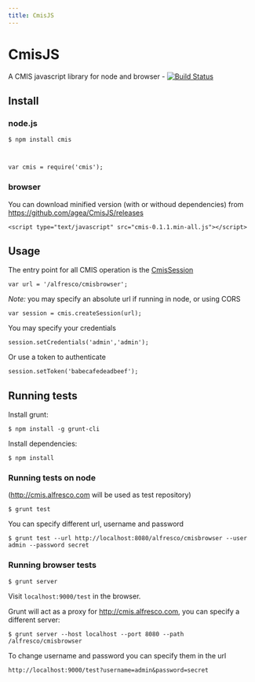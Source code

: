 ```yaml
---
title: CmisJS
---
```


CmisJS
======

A CMIS javascript library for node and browser - [![Build Status](https://travis-ci.org/agea/CmisJS.png?branch=master)](https://travis-ci.org/agea/CmisJS)

## Install

### node.js

	$ npm install cmis



	var cmis = require('cmis');

### browser

You can download minified version (with or withoud dependencies) from https://github.com/agea/CmisJS/releases

	<script type="text/javascript" src="cmis-0.1.1.min-all.js"></script>

## Usage

The entry point for all CMIS operation is the [CmisSession](http://agea.github.io/CmisJS/#!/api/CmisSession)

	var url = '/alfresco/cmisbrowser';

*Note:* you may specify an absolute url if running in node, or using CORS

	var session = cmis.createSession(url);

You may specify your credentials

	session.setCredentials('admin','admin');

Or use a token to authenticate

	session.setToken('babecafedeadbeef');

## Running tests

Install grunt:

	$ npm install -g grunt-cli

Install dependencies:

	$ npm install

### Running tests on node
   
(http://cmis.alfresco.com will be used as test repository)

    $ grunt test

You can specify different url, username and password 

    $ grunt test --url http://localhost:8080/alfresco/cmisbrowser --user admin --password secret

### Running browser tests

    $ grunt server

Visit `localhost:9000/test` in the browser.

Grunt will act as a proxy for http://cmis.alfresco.com, you can specify a different server:

	$ grunt server --host localhost --port 8080 --path /alfresco/cmisbrowser

To change username and password you can specify them in the url

	http://localhost:9000/test?username=admin&password=secret

